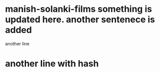 # manish-solanki-films something is updated here. another sentenece is added
another line
# another line with hash
